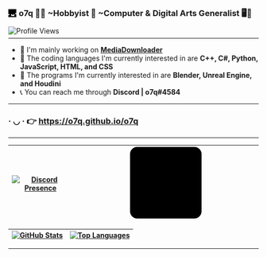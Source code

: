 ### <img src="assets/images/icon.png" style="margin-bottom: -0.15rem; margin-right: 1px;"> **o7q** 👋🙂 ~Hobbyist 🧰 ~Computer & Digital Arts Generalist 🖥️🎥

<p style="margin-top: -5px;"></p>

![**Profile Views**](https://komarev.com/ghpvc/?username=o7q&style=flat&color=blue&label=Profile+Views)

<p style="margin-top: -8px;"></p>

---

- 🧼 I'm mainly working on [**MediaDownloader**](https://github.com/o7q/MediaDownloader)
- 🤖 The coding languages I'm currently interested in are **C++, C#, Python, JavaScript, HTML, and CSS**
- 🎨 The programs I'm currently interested in are **Blender, Unreal Engine, and Houdini**
- 📞 You can reach me through **Discord | o7q#4584**

---

### · ◡ · 👉 https://o7q.github.io/o7q

---

[![**Discord Presence**](https://lanyard.cnrad.dev/api/307269599680790528?bg=151515)](https://discord.gg/n8jSSSB) | <img src="assets/images/o7qzoom.gif" style="width: 40%; border-radius: 10%;">
|-|-|

[![**GitHub Stats**](https://readme-stats.clckblog.space/api?username=o7q&theme=dark&show_icons=true)](https://skyline.github.com/o7q/2023) | [![**Top Languages**](https://readme-stats.clckblog.space/api/top-langs/?username=o7q&theme=dark&layout=compact&langs_count=10)](https://github.com/o7q?tab=repositories)
|-|-|

---